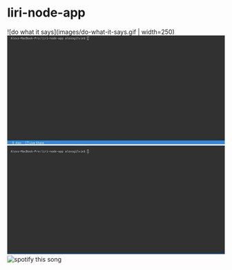 # liri-node-app
![do what it says](images/do-what-it-says.gif | width=250) 
![concert this](images/concert-this.gif)
![movie this](images/movie-this.gif)
![spotify this song](images/spotify-this-song.gif)
